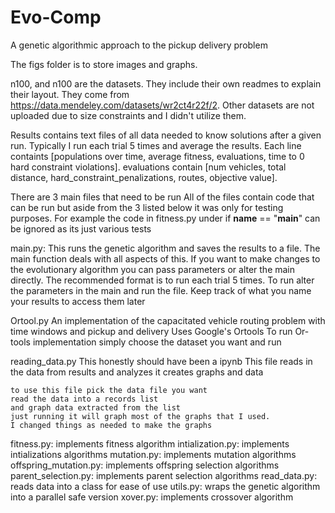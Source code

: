 # Evo-Comp
A genetic algorithmic approach to the pickup delivery problem

The figs folder is to store images and graphs.

n100, and n100 are the datasets. They include their own readmes to explain their layout.
They come from https://data.mendeley.com/datasets/wr2ct4r22f/2. 
Other datasets are not uploaded due to size constraints and I didn't utilize them.

Results contains text files of all data needed to know solutions after a given run.
Typically I run each trial 5 times and average the results.
Each line containts [populations over time, average fitness, evaluations, time to 0 hard constraint violations].
evaluations contain [num vehicles, total distance, hard_constraint_penalizations, routes, objective value].

There are 3 main files that need to be run
All of the files contain code that can be run but aside from the 3 listed below it was only for testing purposes.
For example the code in fitness.py under if __name__ == "__main__" can be ignored as its just various tests

main.py:
    This runs the genetic algorithm and saves the results to a file. The main function deals with all aspects of this.
    If you want to make changes to the evolutionary algorithm you can pass parameters or alter the main directly.
    The recommended format is to run each trial 5 times.
    To run alter the parameters in the main and run the file. Keep track of what you name your results to access them later

Ortool.py
    An implementation of the capacitated vehicle routing problem with time windows and pickup and delivery
    Uses Google's Ortools
    To run Or-tools implementation simply choose the dataset you want and run

reading_data.py
    This honestly should have been a ipynb
    This file reads in the data from results and analyzes it
    creates graphs and data

    to use this file pick the data file you want
    read the data into a records list
    and graph data extracted from the list
    just running it will graph most of the graphs that I used.
    I changed things as needed to make the graphs

fitness.py:
    implements fitness algorithm
intialization.py:
    implements intializations algorithms
mutation.py:
    implements mutation algorithms
offspring_mutation.py:
    implements offspring selection algorithms
parent_selection.py:
    implements parent selection algorithms
read_data.py:
    reads data into a class for ease of use
utils.py:
    wraps the genetic algorithm into a parallel safe version
xover.py:
    implements crossover algorithm
